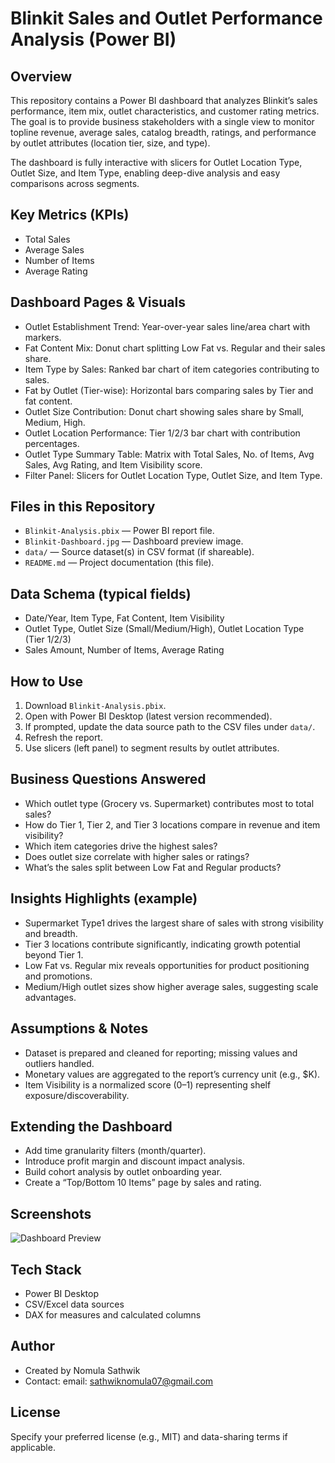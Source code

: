 # Blinkit Sales and Outlet Performance Analysis (Power BI)

## Overview
This repository contains a Power BI dashboard that analyzes Blinkit’s sales performance, item mix, outlet characteristics, and customer rating metrics. The goal is to provide business stakeholders with a single view to monitor topline revenue, average sales, catalog breadth, ratings, and performance by outlet attributes (location tier, size, and type).

The dashboard is fully interactive with slicers for Outlet Location Type, Outlet Size, and Item Type, enabling deep-dive analysis and easy comparisons across segments.

## Key Metrics (KPIs)
- Total Sales
- Average Sales
- Number of Items
- Average Rating

## Dashboard Pages & Visuals
- Outlet Establishment Trend: Year-over-year sales line/area chart with markers.
- Fat Content Mix: Donut chart splitting Low Fat vs. Regular and their sales share.
- Item Type by Sales: Ranked bar chart of item categories contributing to sales.
- Fat by Outlet (Tier-wise): Horizontal bars comparing sales by Tier and fat content.
- Outlet Size Contribution: Donut chart showing sales share by Small, Medium, High.
- Outlet Location Performance: Tier 1/2/3 bar chart with contribution percentages.
- Outlet Type Summary Table: Matrix with Total Sales, No. of Items, Avg Sales, Avg Rating, and Item Visibility score.
- Filter Panel: Slicers for Outlet Location Type, Outlet Size, and Item Type.

## Files in this Repository
- `Blinkit-Analysis.pbix` — Power BI report file.
- `Blinkit-Dashboard.jpg` — Dashboard preview image.
- `data/` — Source dataset(s) in CSV format (if shareable).
- `README.md` — Project documentation (this file).

## Data Schema (typical fields)
- Date/Year, Item Type, Fat Content, Item Visibility
- Outlet Type, Outlet Size (Small/Medium/High), Outlet Location Type (Tier 1/2/3)
- Sales Amount, Number of Items, Average Rating

## How to Use
1. Download `Blinkit-Analysis.pbix`.
2. Open with Power BI Desktop (latest version recommended).
3. If prompted, update the data source path to the CSV files under `data/`.
4. Refresh the report.
5. Use slicers (left panel) to segment results by outlet attributes.

## Business Questions Answered
- Which outlet type (Grocery vs. Supermarket) contributes most to total sales?
- How do Tier 1, Tier 2, and Tier 3 locations compare in revenue and item visibility?
- Which item categories drive the highest sales?
- Does outlet size correlate with higher sales or ratings?
- What’s the sales split between Low Fat and Regular products?

## Insights Highlights (example)
- Supermarket Type1 drives the largest share of sales with strong visibility and breadth.
- Tier 3 locations contribute significantly, indicating growth potential beyond Tier 1.
- Low Fat vs. Regular mix reveals opportunities for product positioning and promotions.
- Medium/High outlet sizes show higher average sales, suggesting scale advantages.

## Assumptions & Notes
- Dataset is prepared and cleaned for reporting; missing values and outliers handled.
- Monetary values are aggregated to the report’s currency unit (e.g., $K).
- Item Visibility is a normalized score (0–1) representing shelf exposure/discoverability.

## Extending the Dashboard
- Add time granularity filters (month/quarter).
- Introduce profit margin and discount impact analysis.
- Build cohort analysis by outlet onboarding year.
- Create a “Top/Bottom 10 Items” page by sales and rating.

## Screenshots
![Dashboard Preview](Blinkit-Dashboard.jpg)

## Tech Stack
- Power BI Desktop
- CSV/Excel data sources
- DAX for measures and calculated columns

## Author
- Created by Nomula Sathwik
- Contact: email: sathwiknomula07@gmail.com

## License
Specify your preferred license (e.g., MIT) and data-sharing terms if applicable.
